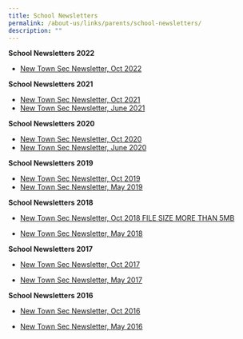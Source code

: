 ```yaml
---
title: School Newsletters
permalink: /about-us/links/parents/school-newsletters/
description: ""
---
```

**School Newsletters 2022**

*   [New Town Sec Newsletter, Oct 2022](/files/NTSS%20NL_22%20Oct%206%20final.pdf)

**School Newsletters 2021**  

*   [New Town Sec Newsletter, Oct 2021](/files/New%20Town%20Sec_NL_Oct%202021.pdf)
*   [New Town Sec Newsletter, June 2021](/files/New%20Town%20Sec_NL_June21.pdf)

**School Newsletters 2020**  

*   [New Town Sec Newsletter, Oct 2020](/files/Newsletter%20Oct%202020.pdf)
*   [New Town Sec Newsletter, June 2020](/files/Newsletter%20Jun20%20(Final%204Jun%2020).pdf)

**School Newsletters 2019**  

*   [New Town Sec Newsletter, Oct 2019](/files/New%20Town%20Sec_NL_Oct2019.pdf) 
*   [New Town Sec Newsletter, May 2019](/files/New%20Town%20Sec_NL_May2019.pdf) 


**School Newsletters 2018**  

*   [New Town Sec Newsletter, Oct 2018 FILE SIZE MORE THAN 5MB](https://newtownsec-moe-edu-sg-admin.cwp.sg/qql/slot/u174/About%20Us/Links/Parents/2018-Edition-2_Oct.pdf)  
    
*   [New Town Sec Newsletter, May 2018](/files/2018-Edition-1_May.pdf)

  

**School Newsletters 2017** 

  

*   [New Town Sec Newsletter, Oct 2017](/files/2017-Edition-2_Oct.pdf)  
    
*   [New Town Sec Newsletter, May 2017](/files/2017-Edition-1_May.pdf)

  

**School Newsletters 2016**

  

*   [New Town Sec Newsletter, Oct 2016](/files/2016-Edition-2_Oct.pdf)  
    
*   [New Town Sec Newsletter, May 2016](/files/2016-Edition-1_May.pdf)